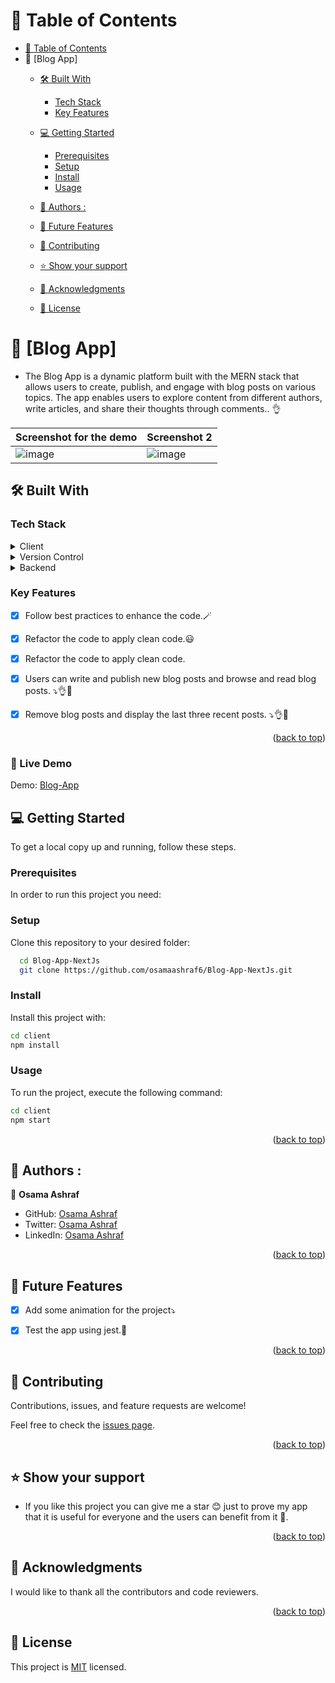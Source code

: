 <a name="readme-top"></a>


# 📗 Table of Contents

- [📗 Table of Contents](#-table-of-contents)
- 📖 \[Blog App\] 
  - [🛠 Built With ](#-built-with-)
    - [Tech Stack ](#tech-stack-)
    - [Key Features ](#key-features-)
  - [💻 Getting Started ](#-getting-started-)
    - [Prerequisites](#prerequisites)
    - [Setup](#setup)
    - [Install](#install)
    - [Usage](#usage)
    
  - [👥 Authors :  ](#-authors---)
  - [🔭 Future Features ](#-future-features-)
  - [🤝 Contributing ](#-contributing-)
  - [⭐️ Show your support ](#️-show-your-support-)
  - [🙏 Acknowledgments ](#-acknowledgments-)
  - [📝 License ](#-license-)

<!-- PROJECT DESCRIPTION -->

# 📖 [Blog App] <a name="about-project"></a>

- The Blog App is a dynamic platform built with the MERN stack that allows users to create, publish, and engage with blog posts on various topics. The app enables users to explore content from different authors, write articles, and share their thoughts through comments.. 👌



| Screenshot for the demo | Screenshot 2 |
| --- | --- |
| ![image](https://github.com/user-attachments/assets/9f714284-80f3-4c2d-b96b-b854d2d1c57d) | ![image](https://github.com/user-attachments/assets/c81b703c-2d13-4a28-ab35-2b1ac71741b7) |





## 🛠 Built With <a name="built-with"></a>

### Tech Stack <a name="tech-stack"></a>


<details>
  <summary>Client</summary>
  <ul>
    <li>HTML</li>
    <li>CSS</li>
    <li>Tailwind Css</li>
    <li>Next JS</li>
  
  </ul>
</details>

<details>
 <summary>Version Control</summary>
  <ul>
    <li>Git</li>
    <li>GitHub</li>
  </ul>
</details>
<details>
 <summary>Backend</summary>
  <ul>
    <li>Node Js</li>
    <li>Express Js</li>
    <li>Mongoose</li>
  </ul>
</details>
 


### Key Features <a name="key-features"></a>



- [x] Follow best practices to enhance the code.🪄
- [x] Refactor the code to apply clean code.😃
- [x] Refactor the code to apply clean code.
- [x] Users can write and publish new blog posts and browse and read blog posts. ⤵👌💯
- [x] Remove blog posts and display the last three recent posts. ⤵👌💯 
 


<p align="right">(<a href="#readme-top">back to top</a>)</p>

 
### 🚀 Live Demo
 Demo: [Blog-App](https://blog-app-next-js-j.vercel.app/)

 

## 💻 Getting Started <a name="getting-started"></a>



To get a local copy up and running, follow these steps.

### Prerequisites

In order to run this project you need:


### Setup

Clone this repository to your desired folder:


```sh
  cd Blog-App-NextJs
  git clone https://github.com/osamaashraf6/Blog-App-NextJs.git
```


### Install

Install this project with:
```sh
cd client
npm install
```

### Usage

To run the project, execute the following command:

```sh
cd client
npm start

```




<p align="right">(<a href="#readme-top">back to top</a>)</p>

<!-- AUTHORS -->

## 👥 Authors :  <a name="authors"></a>


👤 **Osama Ashraf**
- GitHub: [Osama Ashraf](https://github.com/osamaashraf6)
- Twitter: [Osama Ashraf](https://twitter.com/OsamaAshraf578?t=l75KjrhQgK4h-vSPfgk1gA&s=08)
- LinkedIn: [Osama Ashraf](https://www.linkedin.com/in/osama-salem-2a046b203)


<p align="right">(<a href="#readme-top">back to top</a>)</p>

<!-- FUTURE FEATURES -->

## 🔭 Future Features <a name="future-features"></a>


- [x] Add some animation for the project⤵️
- [x] Test the app using jest.💯 




<p align="right">(<a href="#readme-top">back to top</a>)</p>

<!-- CONTRIBUTING -->

## 🤝 Contributing <a name="contributing"></a>

Contributions, issues, and feature requests are welcome!

Feel free to check the [issues page](https://github.com/osamaashraf6/Blog-App-NextJs/issues).

<p align="right">(<a href="#readme-top">back to top</a>)</p>

<!-- SUPPORT -->

## ⭐️ Show your support <a name="support"></a>

- If you like this project you can give me a star 😊 just to prove my app that it is useful for everyone and the users can benefit from it 💯.


<p align="right">(<a href="#readme-top">back to top</a>)</p>

<!-- ACKNOWLEDGEMENTS -->

## 🙏 Acknowledgments <a name="acknowledgements"></a>


I would like to thank all the contributors and code reviewers.
<p align="right">(<a href="#readme-top">back to top</a>)</p>


<!-- LICENSE -->

## 📝 License <a name="license"></a>

This project is [MIT](https://github.com/osamaashraf6/Blog-App-NextJs#MIT-1-ov-file) licensed.
